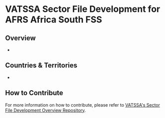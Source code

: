 # VATSSA Sector File Development for AFRS Africa South FSS

## Overview

-

## Countries & Territories

-

## How to Contribute

For more information on how to contribute, please refer to [VATSSA's Sector File Development Overview Repository](https://github.com/VATSIM-SSA/sectorfile-overview).
